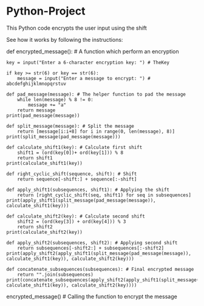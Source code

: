 # Python-Project
This Python code encrypts the user input using the shift

See how it works by following the instructions:

def encrypted_message(): # A function which perform an encryption

    key = input("Enter a 6-character encryption key: ") # TheKey

    if key >= str(6) or key == str(6):
        message = input("Enter a message to encrypt: ") # abcdefghijklmnopqrstuv

    def pad_message(message): # The helper function to pad the message
        while len(message) % 8 != 0:
            message += "a"
        return message
    print(pad_message(message))

    def split_message(message): # Split the message
        return [message[i:i+8] for i in range(0, len(message), 8)]
    print(split_message(pad_message(message)))

    def calculate_shift1(key): # Calculate first shift
        shift1 = (ord(key[0])+ ord(key[1])) % 8
        return shift1
    print(calculate_shift1(key))

    def right_cyclic_shift(sequence, shift): # Shift
        return sequence[-shift:] + sequence[:-shift]

    def apply_shift1(subsequences, shift1): # Applying the shift
        return [right_cyclic_shift(seq, shift1) for seq in subsequences]
    print(apply_shift1(split_message(pad_message(message)), calculate_shift1(key)))

    def calculate_shift2(key): # Calculate second shift
        shift2 = (ord(key[3]) + ord(key[4])) % 3
        return shift2
    print(calculate_shift2(key))

    def apply_shift2(subsequences, shift2): # Applying second shift
        return subsequences[-shift2:] + subsequences[:-shift2]
    print(apply_shift2(apply_shift1(split_message(pad_message(message)), calculate_shift1(key)), calculate_shift2(key)))

    def concatenate_subsequences(subsequences): # Final encrypted message
        return "".join(subsequences)
    print(concatenate_subsequences(apply_shift2(apply_shift1(split_message(pad_message(message)), calculate_shift1(key)), calculate_shift2(key))))


encrypted_message() # Calling the function to encrypt the message
